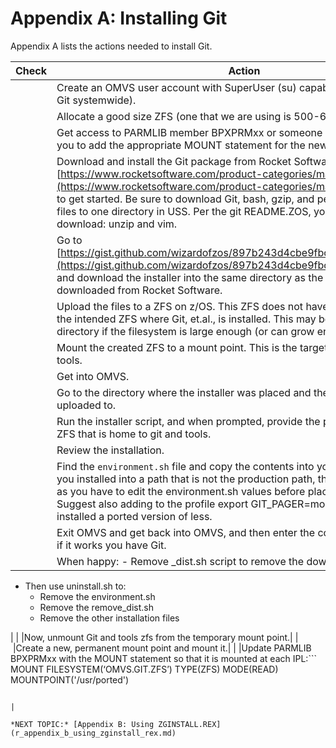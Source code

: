 # Appendix A: Installing Git

Appendix A lists the actions needed to install Git.

|Check|Action|
|-----|------|
| |Create an OMVS user account with SuperUser \(su\) capabilities \(for installing Git systemwide\).|
| |Allocate a good size ZFS \(one that we are using is 500-600 cylinders\).|
| |Get access to PARMLIB member BPXPRMxx or someone who can update it for you to add the appropriate MOUNT statement for the new ZFS.|
| |Download and install the Git package from Rocket Software. Go to [https://www.rocketsoftware.com/product-categories/mainframe/git-for-zos](https://www.rocketsoftware.com/product-categories/mainframe/git-for-zos) to get started. Be sure to download Git, bash, gzip, and perl and bring all those files to one directory in USS. Per the git README.ZOS, you may also need to download: unzip and vim.|
| |Go to [https://gist.github.com/wizardofzos/897b243d4cbe9fbc471ec1396fbbe174](https://gist.github.com/wizardofzos/897b243d4cbe9fbc471ec1396fbbe174) and download the installer into the same directory as the things you downloaded from Rocket Software.|
| |Upload the files to a ZFS on z/OS. This ZFS does not have to be the same as the intended ZFS where Git, et.al., is installed. This may be your personal home directory if the filesystem is large enough \(or can grow enough\).|
| |Mount the created ZFS to a mount point. This is the target for Git and related tools.|
| |Get into OMVS.|
| |Go to the directory where the installer was placed and the git packages were uploaded to.|
| |Run the installer script, and when prompted, provide the path to the mounted ZFS that is home to git and tools.|
| |Review the installation.|
| |Find the `environment.sh` file and copy the contents into your `/etc/profile` file. If you installed into a path that is not the production path, then be VERY CAREFUL as you have to edit the environment.sh values before placing into /etc/profile. Suggest also adding to the profile export GIT\_PAGER=more unless you have installed a ported version of less.|
| |Exit OMVS and get back into OMVS, and then enter the command git version – if it works you have Git.|
| |When happy: -   Remove \_dist.sh script to remove the downloaded files
-   Then use uninstall.sh to:
    -   Remove the environment.sh
    -   Remove the remove\_dist.sh
    -   Remove the other installation files

|
| |Now, unmount Git and tools zfs from the temporary mount point.|
| |Create a new, permanent mount point and mount it.|
| |Update PARMLIB BPXPRMxx with the MOUNT statement so that it is mounted at each IPL:```
MOUNT    FILESYSTEM(‘OMVS.GIT.ZFS’)
TYPE(ZFS)
MODE(READ)
MOUNTPOINT('/usr/ported')
```

|

*NEXT TOPIC:* [Appendix B: Using ZGINSTALL.REX](r_appendix_b_using_zginstall_rex.md)

